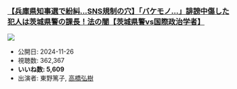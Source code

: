 ### [【兵庫県知事選で紛糾…SNS規制の穴】「バケモノ…」誹謗中傷した犯人は茨城県警の課長！法の闇【茨城県警vs国際政治学者】](https://www.youtube.com/watch?v=ivCNuC0h4iQ)
[![](https://img.youtube.com/vi/ivCNuC0h4iQ/sddefault.jpg)](https://www.youtube.com/watch?v=ivCNuC0h4iQ)
-   公開日: 2024-11-26
-   視聴数: 362,367
-   **いいね数: 5,609**
-   出演者: 東野篤子, [高橋弘樹](/rehacq_fan/people/高橋弘樹 "wikilink")
